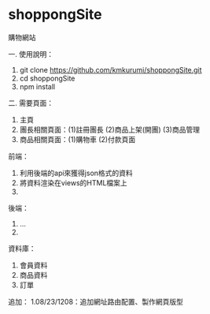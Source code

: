 # shoppongSite
購物網站

一. 使用說明：  
1. git clone https://github.com/kmkurumi/shoppongSite.git  
2. cd shoppongSite  
3. npm install 

二. 需要頁面：
1. 主頁  
2. 團長相關頁面：(1)註冊團長 (2)商品上架(開團) (3)商品管理  
3. 商品相關頁面：(1)購物車   (2)付款頁面

前端： 
1. 利用後端的api來獲得json格式的資料
2. 將資料渲染在views的HTML檔案上
3. 

後端：  
1. ...
2. 

資料庫：
1. 會員資料
2. 商品資料 
3. 訂單
 

追加： 
1.08/23/1208：追加網址路由配置、製作網頁版型

